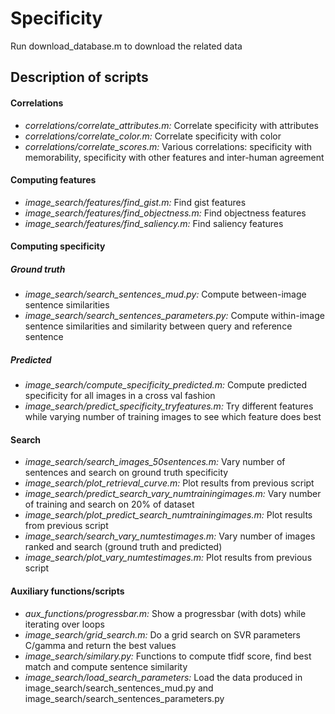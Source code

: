 Specificity
===========

Run download_database.m to download the related data

Description of scripts
----------------------

#### Correlations

* _correlations/correlate_attributes.m:_ Correlate specificity with attributes
* _correlations/correlate_color.m:_ Correlate specificity with color
* _correlations/correlate_scores.m:_ Various correlations: specificity with memorability, specificity with other features and inter-human agreement

#### Computing features

* _image_search/features/find_gist.m:_ Find gist features
* _image_search/features/find_objectness.m:_ Find objectness features
* _image_search/features/find_saliency.m:_ Find saliency features

#### Computing specificity

##### Ground truth
* _image_search/search_sentences_mud.py:_ Compute between-image sentence similarities
* _image_search/search_sentences_parameters.py:_ Compute within-image sentence similarities and similarity between query and reference sentence

##### Predicted
* _image_search/compute_specificity_predicted.m:_ Compute predicted specificity for all images in a cross val fashion
* _image_search/predict_specificity_tryfeatures.m:_ Try different features while varying number of training images to see which feature does best

#### Search

* _image_search/search_images_50sentences.m:_ Vary number of sentences and search on ground truth specificity
* _image_search/plot_retrieval_curve.m:_ Plot results from previous script
* _image_search/predict_search_vary_numtrainingimages.m:_ Vary number of training and search on 20% of dataset
* _image_search/plot_predict_search_numtrainingimages.m:_ Plot results from previous script
* _image_search/search_vary_numtestimages.m:_ Vary number of images ranked and search (ground truth and predicted)
* _image_search/plot_vary_numtestimages.m:_ Plot results from previous script

#### Auxiliary functions/scripts

* _aux_functions/progressbar.m:_ Show a progressbar (with dots) while iterating over loops
* _image_search/grid_search.m:_ Do a grid search on SVR parameters C/gamma and return the best values
* _image_search/similary.py:_ Functions to compute tfidf score, find best match and compute sentence similarity
* _image_search/load_search_parameters:_ Load the data produced in image_search/search_sentences_mud.py and image_search/search_sentences_parameters.py
